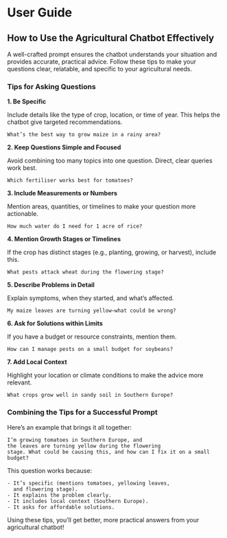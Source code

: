 # User Guide 
## How to Use the Agricultural Chatbot Effectively

A well-crafted prompt ensures the chatbot understands your situation and provides accurate, practical advice. Follow these tips to make your questions clear, relatable, and specific to your agricultural needs.

### Tips for Asking Questions

**1. Be Specific**

Include details like the type of crop, location, or time of year. This helps the chatbot give targeted recommendations.

    What’s the best way to grow maize in a rainy area?

**2. Keep Questions Simple and Focused**

Avoid combining too many topics into one question. Direct, clear queries work best.

    Which fertiliser works best for tomatoes?

**3. Include Measurements or Numbers**

Mention areas, quantities, or timelines to make your question more actionable.

    How much water do I need for 1 acre of rice?

**4. Mention Growth Stages or Timelines**

If the crop has distinct stages (e.g., planting, growing, or harvest), include this.

    What pests attack wheat during the flowering stage?

**5. Describe Problems in Detail**

Explain symptoms, when they started, and what’s affected.

    My maize leaves are turning yellow—what could be wrong?

**6. Ask for Solutions within Limits**

If you have a budget or resource constraints, mention them.

    How can I manage pests on a small budget for soybeans?

**7. Add Local Context**

Highlight your location or climate conditions to make the advice more relevant.

    What crops grow well in sandy soil in Southern Europe?

### Combining the Tips for a Successful Prompt

Here’s an example that brings it all together:

    I’m growing tomatoes in Southern Europe, and
    the leaves are turning yellow during the flowering
    stage. What could be causing this, and how can I fix it on a small budget?

This question works because:

    - It’s specific (mentions tomatoes, yellowing leaves,
      and flowering stage).
    - It explains the problem clearly.
    - It includes local context (Southern Europe).
    - It asks for affordable solutions.

Using these tips, you’ll get better, more practical answers from your agricultural chatbot!